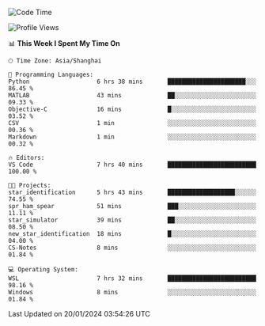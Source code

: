 <!--START_SECTION:waka-->
![Code Time](http://img.shields.io/badge/Code%20Time-1%2C454%20hrs%2037%20mins-blue)

![Profile Views](http://img.shields.io/badge/Profile%20Views-0-blue)

📊 **This Week I Spent My Time On** 

```text
🕑︎ Time Zone: Asia/Shanghai

💬 Programming Languages: 
Python                   6 hrs 38 mins       ██████████████████████░░░   86.45 % 
MATLAB                   43 mins             ██░░░░░░░░░░░░░░░░░░░░░░░   09.33 % 
Objective-C              16 mins             █░░░░░░░░░░░░░░░░░░░░░░░░   03.52 % 
CSV                      1 min               ░░░░░░░░░░░░░░░░░░░░░░░░░   00.36 % 
Markdown                 1 min               ░░░░░░░░░░░░░░░░░░░░░░░░░   00.32 % 

🔥 Editors: 
VS Code                  7 hrs 40 mins       █████████████████████████   100.00 % 

🐱‍💻 Projects: 
star_identification      5 hrs 43 mins       ███████████████████░░░░░░   74.55 % 
spr_ham_spear            51 mins             ███░░░░░░░░░░░░░░░░░░░░░░   11.11 % 
star_simulator           39 mins             ██░░░░░░░░░░░░░░░░░░░░░░░   08.50 % 
new_star_identification  18 mins             █░░░░░░░░░░░░░░░░░░░░░░░░   04.00 % 
CS-Notes                 8 mins              ░░░░░░░░░░░░░░░░░░░░░░░░░   01.84 % 

💻 Operating System: 
WSL                      7 hrs 32 mins       █████████████████████████   98.16 % 
Windows                  8 mins              ░░░░░░░░░░░░░░░░░░░░░░░░░   01.84 % 
```


 Last Updated on 20/01/2024 03:54:26 UTC
<!--END_SECTION:waka-->
